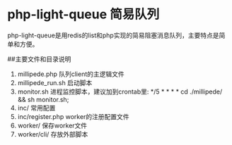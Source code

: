 # php-light-queue 简易队列
php-light-queue是用redis的list和php实现的简易阻塞消息队列，主要特点是简单和方便。

##主要文件和目录说明
1. millipede.php 队列client的主逻辑文件
2. millipede_run.sh 启动脚本
3. monitor.sh 进程监控脚本，建议加到crontab里: */5 * * * * cd ./millipede/ && sh monitor.sh;
4. inc/ 常用配置
5. inc/register.php worker的注册配置文件
6. worker/ 保存worker文件
7. worker/cli/ 存放外部脚本
